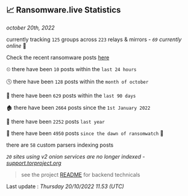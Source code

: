 
## 📈 Ransomware.live Statistics
_october 20th, 2022_

currently tracking `125` groups across `223` relays & mirrors - _`69` currently online_ 📡

Check the recent ransomware posts [here](https://www.ransomware.live/#/recentposts)


⏲ there have been `10` posts within the `last 24 hours`

🕓 there have been `128` posts within the `month of october`

📅 there have been `629` posts within the `last 90 days`

🏚 there have been `2664` posts since the `1st January 2022`

🚀 there have been `2252` posts `last year`

🦕 there have been `4950` posts `since the dawn of ransomwatch` 🐣

there are `58` custom parsers indexing posts

_`20` sites using v2 onion services are no longer indexed - [support.torproject.org](https://support.torproject.org/onionservices/v2-deprecation/)_

> see the project [README](https://github.com/jmousqueton/ransomwatch#readme) for backend technicals



Last update : _Thursday 20/10/2022 11.53 (UTC)_

